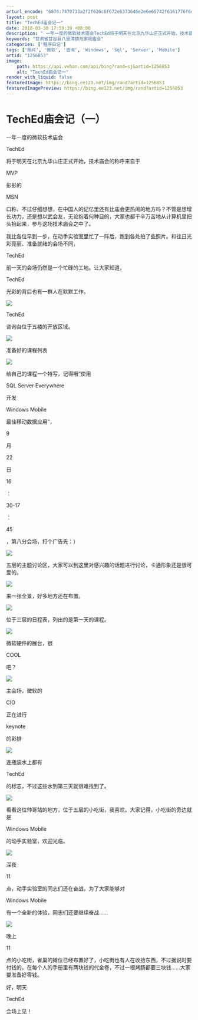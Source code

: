 ```yaml
---
arturl_encode: "6874:7470733a2f2f626c6f672e6373646e2e6e65742f6161776f6c:662f61727469636c652f64657461696c732f31323536383533"
layout: post
title: "TechEd庙会记一"
date: 2018-03-30 17:59:39 +08:00
description: " 一年一度的微软技术庙会TechEd将于明天在北京九华山庄正式开始，技术庙会的称呼来自于MVP彭彭的"
keywords: "甘肃省甘谷县八里湾镇马家岘庙会"
categories: ['程序日记']
tags: ['照片', '微软', '咨询', 'Windows', 'Sql', 'Server', 'Mobile']
artid: "1256853"
image:
    path: https://api.vvhan.com/api/bing?rand=sj&artid=1256853
    alt: "TechEd庙会记一"
render_with_liquid: false
featuredImage: https://bing.ee123.net/img/rand?artid=1256853
featuredImagePreview: https://bing.ee123.net/img/rand?artid=1256853
---
```


# TechEd庙会记（一）

#### 

一年一度的微软技术庙会


TechEd

将于明天在北京九华山庄正式开始，技术庙会的称呼来自于


MVP

彭彭的


MSN

口称，不过仔细想想，在中国人的记忆里还有比庙会更热闹的地方吗？不管是想增长功力，还是想以武会友，无论抱着何种目的，大家也都千辛万苦地从计算机里把头抬起来，参与这场技术庙会之中了。

我比各位早到一步，在动手实验室里忙了一阵后，跑到各处拍了些照片。和往日光彩亮丽、准备就绪的会场不同，


TechEd

前一天的会场仍然是一个忙碌的工地。让大家知道，


TechEd

光彩的背后也有一群人在默默工作。

![](http://tkfiles.storage.msn.com/x1pmAkndzHuOfdBVPM8A3u-XZ7EYMYCxngeXcSUtQU_EiSVrQ3Dwu_8rLXWwsPG_0QChxclZA-ENrCCzsFzpPrfsu53iRx544FPmWuCdEPB5sT1oANpcWTEuuxrx_PjsFEZZB-HnLFcTco)

TechEd

咨询台位于五楼的开放区域。

![](http://tkfiles.storage.msn.com/x1pmAkndzHuOfdBVPM8A3u-Xee3RT_hHPUSgv9oihVfOtU_8l7QLKZSDUChHou2F1KG27q6ULW-J6aZU4rUFk-5pXT8baJeHEVDUZ1y0w_kLcOXnkC0t5kWHc3m6xo65rJ5eWNpFHWABvs)

准备好的课程列表

![](http://tkfiles.storage.msn.com/x1pmAkndzHuOfdBVPM8A3u-XZ4JMvWGA4Xo448iDVhwv7FzpAyxPD-nPxMJOR_R_Q7lljbY9OJUrpTM5GVaWM4P5SZWXCbmro0JlHIKQw-TzTJpq-vvgtM16J6nP2E4XVVOelxF1sTtKOk)

给自己的课程一个特写，记得哦“使用


SQL Server Everywhere

开发


Windows Mobile

最佳移动数据应用”，


9

月


22

日


16

：


30-17

：


45

，第八分会场，打个广告先：）

![](http://tkfiles.storage.msn.com/x1pmAkndzHuOfdBVPM8A3u-XUuQR1wZyL92OdSFL2Et31j18i5GOhp323Dlwauyvhl6bq6dvC-nQt-0MZsDiv2eWL6tYGmSz-DlWlIW0fXvhxbP7pR5gx4fCi4wOibBI2-GTtykP-8P3RI)

五层的主题讨论区，大家可以到这里对感兴趣的话题进行讨论，卡通形象还是很可爱的。

![](http://tkfiles.storage.msn.com/x1pmAkndzHuOfdBVPM8A3u-XY84ZAXOXx9umeBloxbNrYHJ-TgbReX4YHN3RysNSo0zbidbaBX2uSJrMXO94xfLYTebfPQ4C_TUevS_U9JpUt2lC4bOGZ95ei-FeesXho3bfC5PBCgPICM)

来一张全景，好多地方还在布置。

![](http://tkfiles.storage.msn.com/x1pmAkndzHuOfdBVPM8A3u-Xf4AiU4OYQEmODI96x9pYJ8FOLKz_BVP4ggz272S8USEF5_Dzoq0uht6n4b2Do1MXMxzomrD66iVUIgfvqEQlSOWzBNqsSBAsfSjQ4blRU6c)

位于三层的日程表，列出的是第一天的课程。

![](http://tkfiles.storage.msn.com/x1pmAkndzHuOfdBVPM8A3u-XQH2qQrnvEcxR2B2Ol7cu_auQM_AiOlYVJp7XNCE9IRc0VCROLLjJ2VjpS_t8vRfBCMwAODdNn-dzMLnlflvKEtI_M3Zp-uq5K63YVOY7zOW)

微软硬件的展台，很


COOL

吧？

![](http://tkfiles.storage.msn.com/x1pmAkndzHuOfdBVPM8A3u-XXEtiMlGOrnBYKONqWXP089od5Q9ZVWysEqPlGjcQLSZwUIeo5xflYAt4W35-8Cl0cQDyPJPtWj1HsxGbvVXHj0bNYfqJEhdvgG3wQvpmuxvKm9Nxy2EsJM)

主会场，微软的


CIO

正在进行


keynote

的彩排

![](http://tkfiles.storage.msn.com/x1pmAkndzHuOfdBVPM8A3u-XYj9kwdbJfjXnm1GaNS-cK0SI-uLhBrOyjqskDcvcG9YsD95RAThjMR7Coif8BYvCoizHCf_sYyhoWZOtwI_EhubTJaGkqEj9dtdzmVrlWlf0KwdWCne1p0)

连瓶装水上都有


TechEd

的标志，不过这些水到第三天就很难找到了。

![](http://tkfiles.storage.msn.com/x1pmAkndzHuOfdBVPM8A3u-Xe81QSB0gcNglzKfjW7NqzSCJ2LUpCaARxPaQVAYLOaH5AL8UgJx4td6_3MTonbO4Z3nfhwi8_Eo88SjWsIkM4qtXEHTyi8eOkn742nfNtHAzWWDFsAzC9Y)

看看这位帅哥站的地方，位于五层的小吃街，我喜欢。大家记得，小吃街的旁边就是


Windows Mobile

的动手实验室，欢迎光临。

![](http://tkfiles.storage.msn.com/x1pmAkndzHuOfdBVPM8A3u-XRLMsINOe5fUk5NVCB6V3ka5NtcSZB_RiglcHKoM8hMrV36rPhhq8w5XjmNvVoq6hwKKoA8KzY8risftrPy8d47opMniyHDYr9DK2IbPFF_1kXPbY8FAbx0)

深夜


11

点，动手实验室的同志们还在奋战，为了大家能够对


Windows Mobile

有一个全新的体验，同志们还要继续奋战……

![](http://tkfiles.storage.msn.com/x1pmAkndzHuOfdBVPM8A3u-XU8-lm7qy1m8eNnRbLRbkksVZfSdPRm3cvoAmcwwF3TtoO_3YaxI3lzybFd_RQKyJ5WycTtyXZ8Dvp92eMH2-p83RbnX_bddbl7DJ8BENDCh)

晚上


11

点的小吃街，雀巢的摊位已经布置好了，小吃街也有人在收拾东西，不过据说时要付钱的。在每个人的手册里有两块钱的代金卷，不过一根烤肠都要三块钱……大家要准备好零钱。

好，明天


TechEd

会场上见！